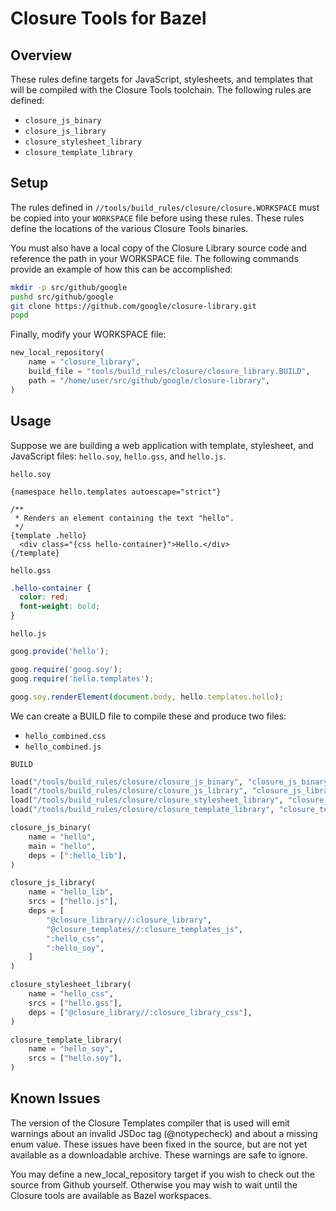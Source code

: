 # Closure Tools for Bazel

## Overview

These rules define targets for JavaScript, stylesheets, and templates that will
be compiled with the Closure Tools toolchain. The following rules are defined:

* `closure_js_binary`
* `closure_js_library`
* `closure_stylesheet_library`
* `closure_template_library`

## Setup

The rules defined in `//tools/build_rules/closure/closure.WORKSPACE` must be
copied into your `WORKSPACE` file before using these rules. These rules define
the locations of the various Closure Tools binaries.

You must also have a local copy of the Closure Library source code and reference
the path in your WORKSPACE file. The following commands provide an example of
how this can be accomplished:

```bash
mkdir -p src/github/google
pushd src/github/google
git clone https://github.com/google/closure-library.git
popd
```

Finally, modify your WORKSPACE file:

```python
new_local_repository(
    name = "closure_library",
    build_file = "tools/build_rules/closure/closure_library.BUILD",
    path = "/home/user/src/github/google/closure-library",
)
```

## Usage

Suppose we are building a web application with template, stylesheet, and
JavaScript files: `hello.soy`, `hello.gss`, and `hello.js`.

`hello.soy`

```
{namespace hello.templates autoescape="strict"}

/**
 * Renders an element containing the text "hello".
 */
{template .hello}
  <div class="{css hello-container}">Hello.</div>
{/template}
```

`hello.gss`

```css
.hello-container {
  color: red;
  font-weight: bold;
}
```

`hello.js`

```javascript
goog.provide('hello');

goog.require('goog.soy');
goog.require('hello.templates');

goog.soy.renderElement(document.body, hello.templates.hello);
```

We can create a BUILD file to compile these and produce two files:

* `hello_combined.css`
* `hello_combined.js`

`BUILD`

```python
load("/tools/build_rules/closure/closure_js_binary", "closure_js_binary")
load("/tools/build_rules/closure/closure_js_library", "closure_js_library")
load("/tools/build_rules/closure/closure_stylesheet_library", "closure_stylesheet_library")
load("/tools/build_rules/closure/closure_template_library", "closure_template_library")

closure_js_binary(
    name = "hello",
    main = "hello",
    deps = [":hello_lib"],
)

closure_js_library(
    name = "hello_lib",
    srcs = ["hello.js"],
    deps = [
        "@closure_library//:closure_library",
        "@closure_templates//:closure_templates_js",
        ":hello_css",
        ":hello_soy",
    ]
)

closure_stylesheet_library(
    name = "hello_css",
    srcs = ["hello.gss"],
    deps = ["@closure_library//:closure_library_css"],
)

closure_template_library(
    name = "hello_soy",
    srcs = ["hello.soy"],
)
```

## Known Issues

The version of the Closure Templates compiler that is used will emit warnings
about an invalid JSDoc tag (@notypecheck) and about a missing enum value. These
issues have been fixed in the source, but are not yet available as a
downloadable archive. These warnings are safe to ignore.

You may define a new_local_repository target if you wish to check out the source
from Github yourself. Otherwise you may wish to wait until the Closure tools are
available as Bazel workspaces.

